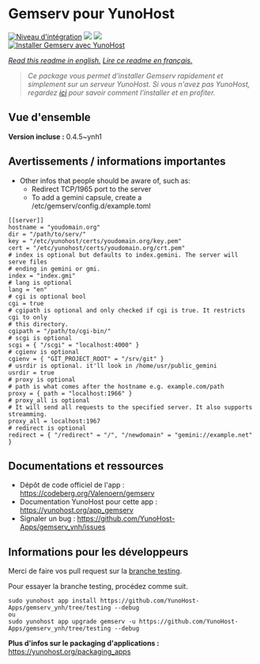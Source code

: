 # Gemserv pour YunoHost

[![Niveau d'intégration](https://dash.yunohost.org/integration/gemserv.svg)](https://dash.yunohost.org/appci/app/gemserv) ![](https://ci-apps.yunohost.org/ci/badges/gemserv.status.svg) ![](https://ci-apps.yunohost.org/ci/badges/gemserv.maintain.svg)  
[![Installer Gemserv avec YunoHost](https://install-app.yunohost.org/install-with-yunohost.svg)](https://install-app.yunohost.org/?app=gemserv)

*[Read this readme in english.](./README.md)*
*[Lire ce readme en français.](./README_fr.md)*

> *Ce package vous permet d'installer Gemserv rapidement et simplement sur un serveur YunoHost.
Si vous n'avez pas YunoHost, regardez [ici](https://yunohost.org/#/install) pour savoir comment l'installer et en profiter.*

## Vue d'ensemble



**Version incluse :** 0.4.5~ynh1



## Avertissements / informations importantes

* Other infos that people should be aware of, such as:
    * Redirect TCP/1965 port to the server
    * To add a gemini capsule, create a /etc/gemserv/config.d/example.toml 

```
[[server]]
hostname = "youdomain.org"
dir = "/path/to/serv/"
key = "/etc/yunohost/certs/youdomain.org/key.pem"
cert = "/etc/yunohost/certs/youdomain.org/crt.pem"
# index is optional but defaults to index.gemini. The server will serve files
# ending in gemini or gmi.
index = "index.gmi"
# lang is optional
lang = "en"
# cgi is optional bool
cgi = true
# cgipath is optional and only checked if cgi is true. It restricts cgi to only
# this directory.
cgipath = "/path/to/cgi-bin/"
# scgi is optional
scgi = { "/scgi" = "localhost:4000" }
# cgienv is optional
cgienv = { "GIT_PROJECT_ROOT" = "/srv/git" }
# usrdir is optional. it'll look in /home/usr/public_gemini
usrdir = true
# proxy is optional
# path is what comes after the hostname e.g. example.com/path
proxy = { path = "localhost:1966" }
# proxy_all is optional
# It will send all requests to the specified server. It also supports streamming.
proxy_all = localhost:1967
# redirect is optional
redirect = { "/redirect" = "/", "/newdomain" = "gemini://example.net" }
```
## Documentations et ressources

* Dépôt de code officiel de l'app : https://codeberg.org/Valenoern/gemserv
* Documentation YunoHost pour cette app : https://yunohost.org/app_gemserv
* Signaler un bug : https://github.com/YunoHost-Apps/gemserv_ynh/issues

## Informations pour les développeurs

Merci de faire vos pull request sur la [branche testing](https://github.com/YunoHost-Apps/gemserv_ynh/tree/testing).

Pour essayer la branche testing, procédez comme suit.
```
sudo yunohost app install https://github.com/YunoHost-Apps/gemserv_ynh/tree/testing --debug
ou
sudo yunohost app upgrade gemserv -u https://github.com/YunoHost-Apps/gemserv_ynh/tree/testing --debug
```

**Plus d'infos sur le packaging d'applications :** https://yunohost.org/packaging_apps